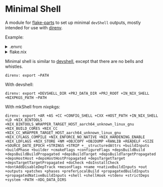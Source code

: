 # Minimal Shell

A module for [flake-parts](https://flake.parts) to set up minimal `devShell` outputs, mostly intended for use with [direnv](https://direnv.net).

Example:

<details>
<summary>.envrc</summary>

```
use flake path:.#direnv
```
</details>

<details>
<summary>flake.nix</summary>

```nix
{
  inputs = {
    nixpkgs.url = "nixpkgs";
    flake-parts.url = "flake-parts";
    minimal-shell.url = "github:tie-infra/minimal-shell";
  };
  outputs = inputs: inputs.flake-parts.lib.mkFlake { inherit inputs; } {
    systems = [ "x86_64-linux" "aarch64-linux" ];
    imports = [ inputs.minimal-shell.flakeModule ];
    perSystem = { pkgs, ... }: {
      minimalShells.direnv = with pkgs; [
        nixpkgs-fmt
      ];
    };
  };
}
```
</details>

Minimal shell is similar to [devshell](https://numtide.github.io/devshell), except that there are no bells and whistles.

```
direnv: export ~PATH
```

With devshell:
```
direnv: export +DEVSHELL_DIR +PRJ_DATA_DIR +PRJ_ROOT +IN_NIX_SHELL +NIXPKGS_PATH ~PATH
```

With mkShell from nixpkgs:
```
direnv: export +AR +AS +CC +CONFIG_SHELL +CXX +HOST_PATH +IN_NIX_SHELL +LD +NIX_BINTOOLS +NIX_BINTOOLS_WRAPPER_TARGET_HOST_aarch64_unknown_linux_gnu +NIX_BUILD_CORES +NIX_CC +NIX_CC_WRAPPER_TARGET_HOST_aarch64_unknown_linux_gnu +NIX_CFLAGS_COMPILE +NIX_ENFORCE_NO_NATIVE +NIX_HARDENING_ENABLE +NIX_LDFLAGS +NIX_STORE +NM +OBJCOPY +OBJDUMP +RANLIB +READELF +SIZE +SOURCE_DATE_EPOCH +STRINGS +STRIP +__structuredAttrs +buildInputs +buildPhase +builder +cmakeFlags +configureFlags +depsBuildBuild +depsBuildBuildPropagated +depsBuildTarget +depsBuildTargetPropagated +depsHostHost +depsHostHostPropagated +depsTargetTarget +depsTargetTargetPropagated +doCheck +doInstallCheck +dontAddDisableDepTrack +mesonFlags +name +nativeBuildInputs +out +outputs +patches +phases +preferLocalBuild +propagatedBuildInputs +propagatedNativeBuildInputs +shell +shellHook +stdenv +strictDeps +system ~PATH ~XDG_DATA_DIRS
```
